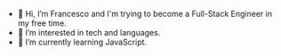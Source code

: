 - 👋 Hi, I’m Francesco and I'm trying to become a Full-Stack Engineer in my free time.
- 👀 I’m interested in tech and languages.
- 🌱 I’m currently learning JavaScript.

<!---
foresta86/foresta86 is a ✨ special ✨ repository because its `README.md` (this file) appears on your GitHub profile.
You can click the Preview link to take a look at your changes.
--->
